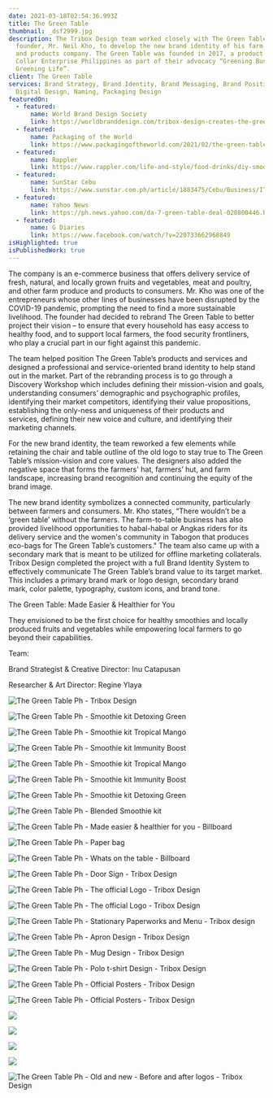 ```yaml
---
date: 2021-03-18T02:54:36.993Z
title: The Green Table
thumbnail: _dsf2999.jpg
description: The Tribox Design team worked closely with The Green Table’s
  founder, Mr. Neil Kho, to develop the new brand identity of his farm produce
  and products company. The Green Table was founded in 2017, a product of Green
  Collar Enterprise Philippines as part of their advocacy “Greening Business,
  Greening Life”.
client: The Green Table
services: Brand Strategy, Brand Identity, Brand Messaging, Brand Positioning,
  Digital Design, Naming, Packaging Design
featuredOn:
  - featured:
      name: World Brand Design Society
      link: https://worldbranddesign.com/tribox-design-creates-the-green-table-brand-identity/
  - featured:
      name: Packaging of the World
      link: https://www.packagingoftheworld.com/2021/02/the-green-table.html
  - featured:
      name: Rappler
      link: https://www.rappler.com/life-and-style/food-drinks/diy-smoothie-kits-the-green-table-cebu
  - featured:
      name: SunStar Cebu
      link: https://www.sunstar.com.ph/article/1883475/Cebu/Business/IT-professional-takes-leap-in-opening-new-business
  - featured:
      name: Yahoo News
      link: https://ph.news.yahoo.com/da-7-green-table-deal-020800446.html
  - featured:
      name: G Diaries
      link: https://www.facebook.com/watch/?v=220733662968849
isHighlighted: true
isPublishedWork: true
---
```

<!--StartFragment-->

The company is an e-commerce business that offers delivery service of fresh, natural, and locally grown fruits and vegetables, meat and poultry, and other farm produce and products to consumers. Mr. Kho was one of the entrepreneurs whose other lines of businesses have been disrupted by the COVID-19 pandemic, prompting the need to find a more sustainable livelihood. The founder had decided to rebrand The Green Table to better project their vision – to ensure that every household has easy access to healthy food, and to support local farmers, the food security frontliners, who play a crucial part in our fight against this pandemic.

The team helped position The Green Table’s products and services and designed a professional and service-oriented brand identity to help stand out in the market. Part of the rebranding process is to go through a Discovery Workshop which includes defining their mission-vision and goals, understanding consumers’ demographic and psychographic profiles, identifying their market competitors, identifying their value propositions, establishing the only-ness and uniqueness of their products and services, defining their new voice and culture, and identifying their marketing channels.

For the new brand identity, the team reworked a few elements while retaining the chair and table outline of the old logo to stay true to The Green Table’s mission-vision and core values. The designers also added the negative space that forms the farmers' hat, farmers’ hut, and farm landscape, increasing brand recognition and continuing the equity of the brand image.

The new brand identity symbolizes a connected community, particularly between farmers and consumers. Mr. Kho states, “There wouldn’t be a ‘green table’ without the farmers. The farm-to-table business has also provided livelihood opportunities to habal-habal or Angkas riders for its delivery service and the women's community in Tabogon that produces eco-bags for The Green Table’s customers." The team also came up with a secondary mark that is meant to be utilized for offline marketing collaterals. Tribox Design completed the project with a full Brand Identity System to effectively communicate The Green Table’s brand value to its target market. This includes a primary brand mark or logo design, secondary brand mark, color palette, typography, custom icons, and brand tone.

The Green Table: Made Easier & Healthier for You

They envisioned to be the first choice for healthy smoothies and locally produced fruits and vegetables while empowering local farmers to go beyond their capabilities.

<!--StartFragment-->

Team:

Brand Strategist & Creative Director: Inu Catapusan

Researcher & Art Director: Regine Ylaya

<!--EndFragment-->

<!--EndFragment-->

![The Green Table Ph - Tribox Design](0.jpg "The Green Table Ph - Tribox Design")



![The Green Table Ph - Smoothie kit Detoxing Green](2.jpg "The Green Table Ph - Smoothie kit Detoxing Green")

![The Green Table Ph - Smoothie kit Tropical Mango](3.jpg "The Green Table Ph - Smoothie kit Tropical Mango")

![The Green Table Ph - Smoothie kit Immunity Boost](4.jpg "The Green Table Ph - Smoothie kit Immunity Boost")

![The Green Table Ph - Smoothie kit Tropical Mango](5.jpg "The Green Table Ph - Smoothie kit Tropical Mango")

![The Green Table Ph - Smoothie kit Immunity Boost](6.jpg "The Green Table Ph - Smoothie kit Immunity Boost")

![The Green Table Ph - Smoothie kit Detoxing Green](7.jpg "The Green Table Ph - Smoothie kit Detoxing Green")

![The Green Table Ph - Blended Smoothie kit](9.jpg "The Green Table Ph - Blended Smoothie kit")

![The Green Table Ph - Made easier & healthier for you - Billboard](10.jpg "The Green Table Ph - Made easier & healthier for you - Billboard")

![The Green Table Ph - Paper bag](11.jpg "The Green Table Ph - Paper bag")

![The Green Table Ph - Whats on the table - Billboard](12.jpg "The Green Table Ph - Whats on the table - Billboard")

![The Green Table Ph - Door Sign - Tribox Design](13.jpg "The Green Table Ph - Door Sign - Tribox Design")

![The Green Table Ph - The official Logo - Tribox Design](14.1.jpg "The Green Table Ph - The official Logo - Tribox Design")

![The Green Table Ph - The official Logo - Tribox Design](14.jpg "The Green Table Ph - The official Logo - Tribox Design")

![The Green Table Ph - Stationary Paperworks and Menu - Tribox design](15.jpg "The Green Table Ph - Stationary Paperworks and Menu - Tribox design")

![The Green Table Ph - Apron Design - Tribox Design](16.jpg "The Green Table Ph - Apron Design - Tribox Design")

![The Green Table Ph - Mug Design - Tribox Design](17.png "The Green Table Ph - Mug Design - Tribox Design")

![The Green Table Ph - Polo t-shirt Design - Tribox Design](18.jpg "The Green Table Ph - Polo t-shirt Design - Tribox Design")

![The Green Table Ph - Official Posters - Tribox Design](19.jpg "The Green Table Ph - Official Posters - Tribox Design")

![The Green Table Ph - Official Posters - Tribox Design](20.jpg "The Green Table Ph - Official Posters - Tribox Design")

![](tgt3.jpg)

![](tgt2.jpg)

![](tgt4.jpg)

![](tgt5.jpg)

![The Green Table Ph - Old and new - Before and after logos - Tribox Design](21.jpg "The Green Table Ph - Old and new - Before and after logos - Tribox Design")